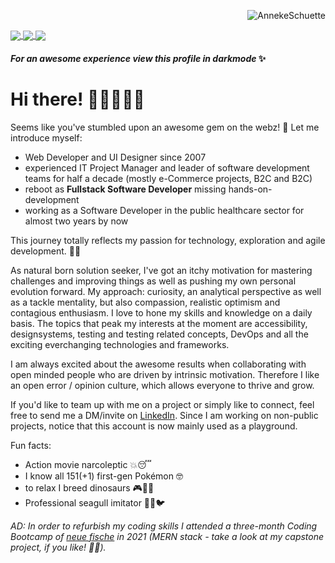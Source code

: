 <p align="right"> <img src="https://komarev.com/ghpvc/?username=AnnekeSchuette&label=Profile%20views&color=f76272&style=flat" alt="AnnekeSchuette" /> </p>
<a href="https://github.com/AnnekeSchuette/github-readme-stats">
  <img align="center" src="https://github-readme-stats.vercel.app/api?username=AnnekeSchuette&show_icons=true&theme=radical&count_private=true&hide_border=true&bg_color=0d1117&text_color=ffffff&title_color=f76272" />
</a>
<a href="https://github.com/AnnekeSchuette/github-readme-stats">
  <img align="center" src="https://github-readme-stats.vercel.app/api/top-langs/?username=AnnekeSchuette&theme=radical&hide_border=true&bg_color=0d1117&text_color=ffffff&title_color=f76272" />
</a>
<a href="https://github.com/AnnekeSchuette/capstone-project">
  <img align="center" src="https://github-readme-stats.vercel.app/api/pin/?username=AnnekeSchuette&repo=capstone-project&show_icons=true&theme=radical&hide_border=true&langs_count=3&bg_color=0d1117&text_color=ffffff&title_color=f76272" />
</a>
<!-- a href="https://github.com/AnnekeSchuette/personal-website">
  <img align="center" src="https://github-readme-stats.vercel.app/api/pin/?username=AnnekeSchuette&repo=personal-website&show_icons=true&theme=radical&hide_border=true&langs_count=3&bg_color=0d1117&text_color=ffffff&title_color=f76272" />
</a -->

#### _For an awesome experience view this profile in darkmode_ ✨

# Hi there! 👩🏻‍🦰✌🏻

Seems like you've stumbled upon an awesome gem on the webz! 💎 
Let me introduce myself:

- Web Developer and UI Designer since 2007
- experienced IT Project Manager and leader of software development teams for half a decade (mostly e-Commerce projects, B2C and B2C)
- reboot as **Fullstack Software Developer** missing hands-on-development
- working as a Software Developer in the public healthcare sector for almost two years by now

This journey totally reflects my passion for technology, exploration and agile development. 🙌✨

As natural born solution seeker, I've got an itchy motivation for mastering challenges and improving things as well as pushing my own personal evolution forward. My approach: curiosity, an analytical perspective as well as a tackle mentality, but also compassion, realistic optimism and contagious enthusiasm. 
I love to hone my skills and knowledge on a daily basis. The topics that peak my interests at the moment are accessibility, designsystems, testing and testing related concepts, DevOps and all the exciting everchanging technologies and frameworks. 

I am always excited about the awesome results when collaborating with open minded people who are driven by intrinsic motivation. Therefore I like an open error / opinion culture, which allows everyone to thrive and grow.

If you'd like to team up with me on a project or simply like to connect, feel free to send me a DM/invite on [LinkedIn](https://www.linkedin.com/in/annekeschuette-hh/).
Since I am working on non-public projects, notice that this account is now mainly used as a playground.

Fun facts: 
- Action movie narcoleptic 💥😴
- I know all 151(+1) first-gen Pokémon 🤓
- to relax I breed dinosaurs 🎮🥚🦖 
- Professional seagull imitator 🌊📢🐦


_AD: In order to refurbish my coding skills I attended a three-month Coding Bootcamp of [neue fische](https://www.neuefische.de/) in 2021 (MERN stack - take a look at my capstone project, if you like! 🚀😊)._

